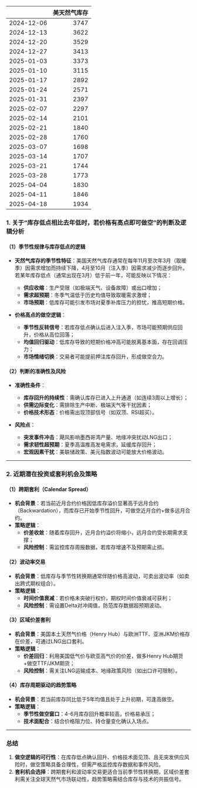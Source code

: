 |            |   美天然气库存 |
|:-----------|---------------:|
| 2024-12-06 |           3747 |
| 2024-12-13 |           3622 |
| 2024-12-20 |           3529 |
| 2024-12-27 |           3413 |
| 2025-01-03 |           3373 |
| 2025-01-10 |           3115 |
| 2025-01-17 |           2892 |
| 2025-01-24 |           2571 |
| 2025-01-31 |           2397 |
| 2025-02-07 |           2297 |
| 2025-02-14 |           2101 |
| 2025-02-21 |           1840 |
| 2025-02-28 |           1760 |
| 2025-03-07 |           1698 |
| 2025-03-14 |           1707 |
| 2025-03-21 |           1744 |
| 2025-03-28 |           1773 |
| 2025-04-04 |           1830 |
| 2025-04-11 |           1846 |
| 2025-04-18 |           1934 |



### 1. 关于“库存低点相比去年低时，若价格有高点即可做空”的判断及逻辑分析

#### （1）季节性规律与库存低点的逻辑
- **天然气库存的季节性特征**：美国天然气库存通常在每年11月至次年3月（取暖季）因需求增加而持续下降，4月至10月（注入季）因需求减少而逐步回升。若某年库存低点（通常出现在3月）低于前一年，可能反映以下情况：
  - **供应收缩**：生产受限（如极端天气、设备故障）或出口增加；
  - **需求超预期**：冬季气温低于历史均值导致取暖需求激增；
  - **市场预期**：低库存可能引发市场对夏季补库压力的担忧，推高短期价格。

- **价格高点的做空逻辑**：
  - **季节性反转信号**：若库存低点确认后进入注入季，市场可能预期供应回升，价格从高位回落；
  - **均值回归驱动**：低库存导致的短期价格冲高可能脱离基本面，存在回调压力；
  - **市场情绪切换**：交易者可能提前押注库存回升，形成做空合力。

#### （2）判断的准确性及风险
- **准确性条件**：
  - **库存回升的持续性**：需确认库存已进入上升通道（如连续3周以上增长）；
  - **供需边际变化**：需排除生产中断、极端天气等干扰因素；
  - **价格技术形态**：价格需出现顶部信号（如双顶、RSI超买）。

- **风险点**：
  - **突发事件冲击**：飓风影响墨西哥湾产量、地缘冲突扰动LNG出口；
  - **需求韧性超预期**：夏季高温推高发电需求，延缓库存回升；
  - **宏观因素干扰**：美联储政策、美元指数波动可能放大价格波动。

---

### 2. 近期潜在投资或套利机会及策略

#### （1）跨期套利（Calendar Spread）
- **机会背景**：若当前近月合约价格因低库存溢价显著高于远月合约（Backwardation），而库存已开始季节性回升，可做空近月合约+做多远月合约。
- **策略逻辑**：
  - **价差收敛**：随着库存回升，近月合约溢价将缩小，远月合约受长期需求支撑；
  - **风险控制**：需监控库存周报数据，若库存增速不及预期需止损。

#### （2）波动率交易
- **机会背景**：低库存与季节性转换期通常伴随价格高波动，可卖出波动率（如卖出跨式期权组合）。
- **策略逻辑**：
  - **时间价值衰减**：若价格未突破行权价，期权时间价值衰减可获利；
  - **风险控制**：需设置Delta对冲阈值，防范库存数据超预期波动。

#### （3）区域价差套利
- **机会背景**：美国本土天然气价格（Henry Hub）与欧洲TTF、亚洲JKM价格存在价差，可通过LNG出口套利。
- **策略逻辑**：
  - **价差回归**：利用美国低气价与欧亚高气价的价差，做多Henry Hub期货+做空TTF/JKM期货；
  - **风险控制**：需关注LNG运输成本、地缘政策风险（如出口许可限制）。

#### （4）库存周期驱动的趋势策略
- **机会背景**：若当前库存同比低于5年均值且处于上升初期，可逢高做空。
- **策略逻辑**：
  - **季节性做空窗口**：4-6月库存回升概率较高，价格易承压；
  - **技术面配合**：结合价格阻力位、持仓量变化确认入场点。

---

### 总结
1. **做空逻辑的可行性**：在库存低点确认回升、价格技术面见顶、且无突发供应风险时，做空策略具备合理性，但需严格监控库存数据和事件风险。
2. **套利机会选择**：跨期套利和波动率交易更适合当前季节性转换期，区域价差套利需关注全球天然气市场联动性，趋势策略需结合库存与技术的共振信号。